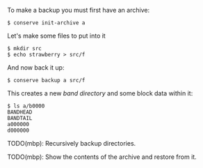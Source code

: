 To make a backup you must first have an archive:

    $ conserve init-archive a

Let's make some files to put into it

    $ mkdir src
    $ echo strawberry > src/f

And now back it up:

    $ conserve backup a src/f

This creates a new _band directory_ and some block data within it:

    $ ls a/b0000
    BANDHEAD
    BANDTAIL
    a000000
    d000000

TODO(mbp): Recursively backup directories.

TODO(mbp): Show the contents of the archive and restore from it.
